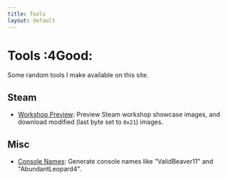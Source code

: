 ```yaml
---
title: Tools
layout: default
---
```


# Tools :4Good:

Some random tools I make available on this site.

## Steam

- [Workshop Preview](./preview-workshop/): Preview Steam workshop showcase images, and download modified (last byte set to `0x21`) images.

## Misc

- [Console Names](./console-names/): Generate console names like "ValidBeaver11" and "AbundantLeopard4".
